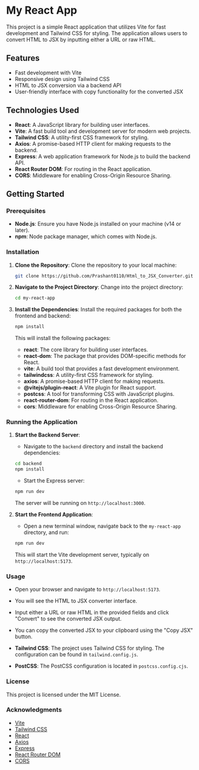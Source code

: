 # My React App

This project is a simple React application that utilizes Vite for fast development and Tailwind CSS for styling. The application allows users to convert HTML to JSX by inputting either a URL or raw HTML.

## Features

- Fast development with Vite
- Responsive design using Tailwind CSS
- HTML to JSX conversion via a backend API
- User-friendly interface with copy functionality for the converted JSX

## Technologies Used

- **React**: A JavaScript library for building user interfaces.
- **Vite**: A fast build tool and development server for modern web projects.
- **Tailwind CSS**: A utility-first CSS framework for styling.
- **Axios**: A promise-based HTTP client for making requests to the backend.
- **Express**: A web application framework for Node.js to build the backend API.
- **React Router DOM**: For routing in the React application.
- **CORS**: Middleware for enabling Cross-Origin Resource Sharing.

## Getting Started

### Prerequisites

- **Node.js**: Ensure you have Node.js installed on your machine (v14 or later).
- **npm**: Node package manager, which comes with Node.js.

### Installation

1. **Clone the Repository**:
   Clone the repository to your local machine:

   ```bash
   git clone https://github.com/Prashant0110/Html_to_JSX_Converter.git
   ```

2. **Navigate to the Project Directory**:
   Change into the project directory:

   ```bash
   cd my-react-app
   ```

3. **Install the Dependencies**:
   Install the required packages for both the frontend and backend:

   ```bash
   npm install
   ```

   This will install the following packages:

   - **react**: The core library for building user interfaces.
   - **react-dom**: The package that provides DOM-specific methods for React.
   - **vite**: A build tool that provides a fast development environment.
   - **tailwindcss**: A utility-first CSS framework for styling.
   - **axios**: A promise-based HTTP client for making requests.
   - **@vitejs/plugin-react**: A Vite plugin for React support.
   - **postcss**: A tool for transforming CSS with JavaScript plugins.
   - **react-router-dom**: For routing in the React application.
   - **cors**: Middleware for enabling Cross-Origin Resource Sharing.

### Running the Application

1. **Start the Backend Server**:

   - Navigate to the `backend` directory and install the backend dependencies:

   ```bash
   cd backend
   npm install
   ```

   - Start the Express server:

   ```bash
   npm run dev
   ```

   The server will be running on `http://localhost:3000`.

2. **Start the Frontend Application**:

   - Open a new terminal window, navigate back to the `my-react-app` directory, and run:

   ```bash
   npm run dev
   ```

   This will start the Vite development server, typically on `http://localhost:5173`.

### Usage

- Open your browser and navigate to `http://localhost:5173`.
- You will see the HTML to JSX converter interface.
- Input either a URL or raw HTML in the provided fields and click "Convert" to see the converted JSX output.
- You can copy the converted JSX to your clipboard using the "Copy JSX" button.

- **Tailwind CSS**: The project uses Tailwind CSS for styling. The configuration can be found in `tailwind.config.js`.
- **PostCSS**: The PostCSS configuration is located in `postcss.config.cjs`.

### License

This project is licensed under the MIT License.

### Acknowledgments

- [Vite](https://vitejs.dev/)
- [Tailwind CSS](https://tailwindcss.com/)
- [React](https://reactjs.org/)
- [Axios](https://axios-http.com/)
- [Express](https://expressjs.com/)
- [React Router DOM](https://reactrouter.com/)
- [CORS](https://expressjs.com/en/resources/middleware/cors.html)
